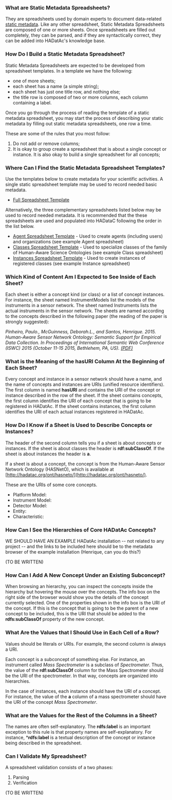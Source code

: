 ### What are Static Metadata Spreadsheets?

They are spreadsheets used by domain experts to document data-related [static metadata](https://github.com/paulopinheiro1234/hadatac/wiki/HADatAc-User-Guide:--Data-Management). Like any other spreadsheet, Static Metadata Spreadsheets are composed of one or more sheets. Once spreadsheets are filled out completely, they can be parsed, and if they are syntactically correct, they can be added into HADatAc's knowledge base.  

### How Do I Build a Static Metadata Spreadsheet?

Static Metadata Spreadsheets are expected to be developed from spreadsheet templates. In a template we have the following:
* one of more sheets;
* each sheet has a name (a simple string);
* each sheet has just one title row, and nothing else;
* the title row is composed of two or more columns, each column containing a label.

Once you go through the process of reading the template of a static metadata spreadsheet, you may start the process of describing your static metadata by filling out static metadata spreadsheets, one row a time. 

These are some of the rules that you most follow:

1. Do not add or remove columns;
2. It is okay to group create a spreadsheet that is about a single concept or instance. It is also okay to build a single spreadsheet for all concepts;
 
### Where Can I Find the Static Metadata Spreadsheet Templates? 

Use the templates below to create metadata for your scientific activities. A single static spreadsheet template may be used to record needed basic metadata.
* [Full Spreadsheet Template](https://github.com/paulopinheiro1234/hadatac/blob/master/public/example/metadata/templates/HASNetO-Template-Full.xlsx?raw=true)

Alternatively, the three complementary spreadsheets listed below may be used to record needed metadata. It is recommended that the these spreadsheets are used and populated into HADataC following the order in the list below.
 
* [Agent Spreadsheet Template](https://github.com/paulopinheiro1234/hadatac/blob/master/public/example/metadata/templates/HASNetO-Template-Agents.xlsx?raw=true) - Used to create agents (including users) and organizations (see example Agent spreadsheet)
* [Classes Spreadsheet Template](https://github.com/paulopinheiro1234/hadatac/blob/master/public/example/metadata/templates/HASNetO-Template-Classes.xlsx?raw=true) - Used to specialize classes of the family of Human-Aware Science Ontologies (see example Class spreadsheet)
* [Instances Spreadsheet Template](https://github.com/paulopinheiro1234/hadatac/blob/master/public/example/metadata/templates/HASNetO-Template-Instances.xlsx?raw=true) - Used to create instances of registered classes (see example Instance spreadsheet)
  
### Which Kind of Content Am I Expected to See Inside of Each Sheet?

Each sheet is either a concept kind (or class) or a list of concept instances. For instance, the sheet named InstrumentModels list the models of the instruments in a sensor network. The sheet named Instruments lists the actual instruments in the sensor network. The sheets are named according to the concepts described in the following paper (the reading of the paper is strongly suggested): 

_Pinheiro, Paulo., McGuinness, Deborah.L., and Santos, Henrique. 2015. Human-Aware Sensor Network Ontology: Semantic Support for Empirical Data Collection. In Proceedings of International Semantic Web Conference (ISWC) 2015 (October 11-15 2015, Bethlehem, PA, US). [(PDF)](http://tw.rpi.edu/media/2015/10/12/10c35/ISWC-LISC-2015-Paper.pdf)_

### What is the Meaning of the hasURI Column At the Beginning of Each Sheet?

Every concept and instance in a sensor network should have a name, and the name of concepts and instances are URIs (unified resource identifiers). The first column is named **hasURI** and contains the URI of the concept or instance described in the row of the sheet. If the sheet contains concepts, the first column identifies the URI of each concept that is going to be registered in HADatAc. If the sheet contains instances, the first column identifies the URI of each actual instances registered in HADatAc.

### How Do I Know if a Sheet is Used to Describe Concepts or Instances?

The header of the second column tells you if a sheet is about concepts or instances. If the sheet is about classes the header is **rdf:subClassOf**. If the sheet is about instances the header is **a**.

If a sheet is about a concept, the concept is from the Human-Aware Sensor Network Ontology (HASNetO), which is available at [http://hadatac.org/ont/hasneto/](http://hadatac.org/ont/hasneto/).

These are the URIs of some core concepts. 
- Platform Model: 
- Instrument Model:
- Detector Model:
- Entity:
- Characteristic:

### How Can I See the Hierarchies of Core HADatAc Concepts?

WE SHOULD HAVE AN EXAMPLE HADatAc installation -- not related to any project -- and the links to be included here should be to the metadata browser of the example installation (Henrique, can you do this?)

(TO BE WRITTEN)

### How Can I Add A New Concept Under an Existing Subconcept?

When browsing an hierarchy, you can inspect the concepts inside the hierarchy but hovering the mouse over the concepts. The info box on the right side of the browser would show you the details of the concept currently selected. One of the properties shown in the info box is the URI of the concept. If this is the concept that is going to be the parent of a new concept to be included, this is the URI that should be added to the **rdfs:subClassOf** property of the new concept.

### What Are the Values that I Should Use in Each Cell of a Row?

Values should be literals or URIs. For example, the second column is always a URI. 

Each concept is a subconcept of something else. For instance, an instrument called _Mass Spectrometer_ is a subclass of _Spectrometer_. Thus, the value of the **rdf:subClassOf** column for the Mass Spectrometer should be the URI of the spectrometer. In that way, concepts are organized into hierarchies.

In the case of instances, each instance should have the URI of a concept. For instance, the value of the **a** column of a mass spectrometer should have the URI of the concept _Mass Spectrometer_. 

### What are the Values for the Rest of the Columns in a Sheet?

The names are often self-explanatory. The **rdfs:label** is an important exception to this rule is that property names are self-explanatory. For instance, ***rdfs:label** is a textual description of the concept or instance being described in the spreadsheet. 

### Can I Validate My Spreadsheet?

A spreadsheet validation consists of a two phases:
1. Parsing
2. Verification

(TO BE WRITTEN) 
